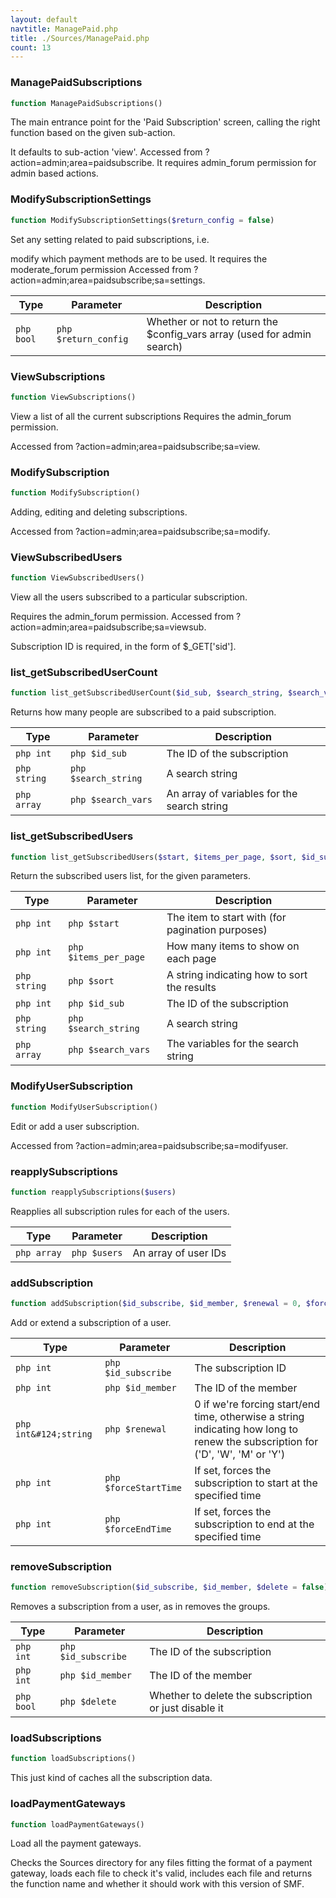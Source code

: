 ```yaml
---
layout: default
navtitle: ManagePaid.php
title: ./Sources/ManagePaid.php
count: 13
---
```


### ManagePaidSubscriptions

```php
function ManagePaidSubscriptions()
```
The main entrance point for the 'Paid Subscription' screen, calling
the right function based on the given sub-action.

It defaults to sub-action 'view'.
Accessed from ?action=admin;area=paidsubscribe.
It requires admin_forum permission for admin based actions.

### ModifySubscriptionSettings

```php
function ModifySubscriptionSettings($return_config = false)
```
Set any setting related to paid subscriptions, i.e.

modify which payment methods are to be used.
It requires the moderate_forum permission
Accessed from ?action=admin;area=paidsubscribe;sa=settings.

Type|Parameter|Description
---|---|---
`php bool`|`php $return_config`|Whether or not to return the $config_vars array (used for admin search)

### ViewSubscriptions

```php
function ViewSubscriptions()
```
View a list of all the current subscriptions
Requires the admin_forum permission.

Accessed from ?action=admin;area=paidsubscribe;sa=view.

### ModifySubscription

```php
function ModifySubscription()
```
Adding, editing and deleting subscriptions.

Accessed from ?action=admin;area=paidsubscribe;sa=modify.

### ViewSubscribedUsers

```php
function ViewSubscribedUsers()
```
View all the users subscribed to a particular subscription.

Requires the admin_forum permission.
Accessed from ?action=admin;area=paidsubscribe;sa=viewsub.

Subscription ID is required, in the form of $_GET['sid'].

### list_getSubscribedUserCount

```php
function list_getSubscribedUserCount($id_sub, $search_string, $search_vars = array())
```
Returns how many people are subscribed to a paid subscription.



Type|Parameter|Description
---|---|---
`php int`|`php $id_sub`|The ID of the subscription
`php string`|`php $search_string`|A search string
`php array`|`php $search_vars`|An array of variables for the search string

### list_getSubscribedUsers

```php
function list_getSubscribedUsers($start, $items_per_page, $sort, $id_sub, $search_string, $search_vars = array())
```
Return the subscribed users list, for the given parameters.



Type|Parameter|Description
---|---|---
`php int`|`php $start`|The item to start with (for pagination purposes)
`php int`|`php $items_per_page`|How many items to show on each page
`php string`|`php $sort`|A string indicating how to sort the results
`php int`|`php $id_sub`|The ID of the subscription
`php string`|`php $search_string`|A search string
`php array`|`php $search_vars`|The variables for the search string

### ModifyUserSubscription

```php
function ModifyUserSubscription()
```
Edit or add a user subscription.

Accessed from ?action=admin;area=paidsubscribe;sa=modifyuser.

### reapplySubscriptions

```php
function reapplySubscriptions($users)
```
Reapplies all subscription rules for each of the users.



Type|Parameter|Description
---|---|---
`php array`|`php $users`|An array of user IDs

### addSubscription

```php
function addSubscription($id_subscribe, $id_member, $renewal = 0, $forceStartTime = 0, $forceEndTime = 0)
```
Add or extend a subscription of a user.



Type|Parameter|Description
---|---|---
`php int`|`php $id_subscribe`|The subscription ID
`php int`|`php $id_member`|The ID of the member
`php int&#124;string`|`php $renewal`|0 if we're forcing start/end time, otherwise a string indicating how long to renew the subscription for ('D', 'W', 'M' or 'Y')
`php int`|`php $forceStartTime`|If set, forces the subscription to start at the specified time
`php int`|`php $forceEndTime`|If set, forces the subscription to end at the specified time

### removeSubscription

```php
function removeSubscription($id_subscribe, $id_member, $delete = false)
```
Removes a subscription from a user, as in removes the groups.



Type|Parameter|Description
---|---|---
`php int`|`php $id_subscribe`|The ID of the subscription
`php int`|`php $id_member`|The ID of the member
`php bool`|`php $delete`|Whether to delete the subscription or just disable it

### loadSubscriptions

```php
function loadSubscriptions()
```
This just kind of caches all the subscription data.



### loadPaymentGateways

```php
function loadPaymentGateways()
```
Load all the payment gateways.

Checks the Sources directory for any files fitting the format of a payment gateway,
loads each file to check it's valid, includes each file and returns the
function name and whether it should work with this version of SMF.

